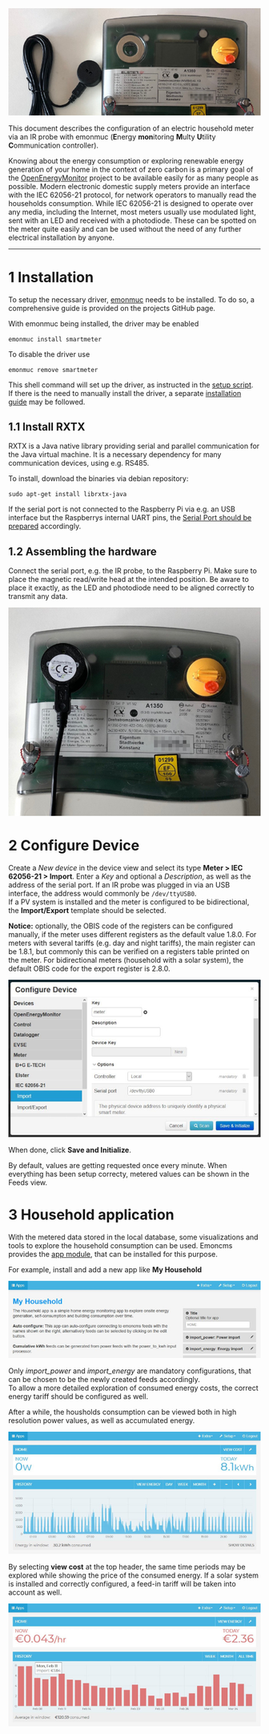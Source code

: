 <img src="img/ir-prepare.jpg" width="600">

This document describes the configuration of an electric household meter via an IR probe with emonmuc (**E**nergy **mon**itoring **M**ulty **U**tility **C**ommunication controller).

Knowing about the energy consumption or exploring renewable energy generation of your home in the context of zero carbon is a primary goal of the [OpenEnergyMonitor](https://openenergymonitor.org/) project to be available easily for as many people as possible. Modern electronic domestic supply meters provide an interface with the IEC 62056-21 protocol, for network operators to manually read the households consumption. While IEC 62056-21 is designed to operate over any media, including the Internet, most meters usually use modulated light, sent with an LED and received with a photodiode. These can be spotted on the meter quite easily and can be used without the need of any further electrical installation by anyone.


---------------

# 1 Installation

To setup the necessary driver, [emonmuc](https://github.com/isc-konstanz/emonmuc/) needs to be installed. To do so, a comprehensive guide is provided on the projects GitHub page.

With emonmuc being installed, the driver may be enabled

~~~
emonmuc install smartmeter
~~~

To disable the driver use

~~~
emonmuc remove smartmeter
~~~

This shell command will set up the driver, as instructed in the [setup script](setup.sh).  
If there is the need to manually install the driver, a separate [installation guide](docs/LinuxInstall.md) may be followed.


## 1.1 Install RXTX 

RXTX is a Java native library providing serial and parallel communication for the Java virtual machine. It is a necessary dependency for many communication devices, using e.g. RS485.

To install, download the binaries via debian repository:

~~~
sudo apt-get install librxtx-java
~~~

If the serial port is not connected to the Raspberry Pi via e.g. an USB interface but the Raspberrys internal UART pins, the [Serial Port should be prepared](https://github.com/isc-konstanz/emonmuc/blob/master/docs/LinuxSerialPort.md) accordingly.


## 1.2 Assembling the hardware

Connect the serial port, e.g. the IR probe, to the Raspberry Pi. Make sure to place the magnetic read/write head at the intended position. Be aware to place it exactly, as the LED and photodiode need to be aligned correctly to transmit any data.

<img src="img/ir-probe-position.jpg" width="600">


# 2 Configure Device

Create a *New device* in the device view and select its type **Meter > IEC 62056-21 > Import**. Enter a *Key* and optional a *Description*, as well as the address of the serial port. If an IR probe was plugged in via an USB interface, the address would commonly be ``/dev/ttyUSB0``.  
If a PV system is installed and the meter is configured to be bidirectional, the **Import/Export** template should be selected.

**Notice:** optionally, the OBIS code of the registers can be configured manually, if the meter uses different registers as the default value 1.8.0. For meters with several tariffs (e.g. day and night tariffs), the main register can be 1.8.1, but commonly this can be verified on a registers table printed on the meter. For bidirectional meters (household with a solar system), the default OBIS code for the export register is 2.8.0.

![device-config](img/device-config.jpg)

When done, click **Save and Initialize**.

By default, values are getting requested once every minute. When everything has been setup correcty, metered values can be shown in the Feeds view.


# 3 Household application

With the metered data stored in the local database, some visualizations and tools to explore the household consumption can be used. Emoncms provides the [app module](https://github.com/emoncms/app), that can be installed for this purpose.

For example, install and add a new app like **My Household**

![app-config](img/app-config.jpg)

Only *import_power* and *import_energy* are mandatory configurations, that can be chosen to be the newly created feeds accordingly.  
To allow a more detailed exploration of consumed energy costs, the correct energy tariff should be configured as well.

After a while, the housholds consumption can be viewed both in high resolution power values, as well as accumulated energy.

![app-view](img/app-view.jpg)

By selecting **view cost** at the top header, the same time periods may be explored while showing the price of the consumed energy. If a solar system is installed and correctly configured, a feed-in tariff will be taken into account as well.

![app-view-cost](img/app-view-cost.jpg)

